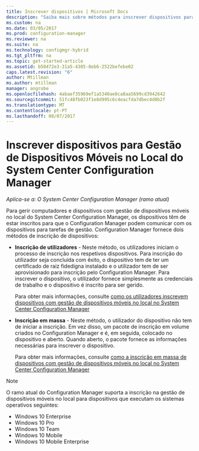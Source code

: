 ```yaml
---
title: Inscrever dispositivos | Microsoft Docs
description: "Saiba mais sobre métodos para inscrever dispositivos para gestão de dispositivos móveis no local no System Center Configuration Manager."
ms.custom: na
ms.date: 03/05/2017
ms.prod: configuration-manager
ms.reviewer: na
ms.suite: na
ms.technology: configmgr-hybrid
ms.tgt_pltfrm: na
ms.topic: get-started-article
ms.assetid: b58472e3-31a5-4305-8eb6-2522befebe02
caps.latest.revision: "6"
author: Mtillman
ms.author: mtillman
manager: angrobe
ms.openlocfilehash: 4abaef35969ef1a5340ae8ca8aa5699cd3942642
ms.sourcegitcommit: 51fc48fb023f1e8d995c6c4eacfda7dbec4d0b2f
ms.translationtype: MT
ms.contentlocale: pt-PT
ms.lasthandoff: 08/07/2017
---
```

# <a name="enroll-devices-for-on-premises-mobile-device-management-in-system-center-configuration-manager"></a>Inscrever dispositivos para Gestão de Dispositivos Móveis no Local do System Center Configuration Manager

*Aplica-se a: O System Center Configuration Manager (ramo atual)*

Para gerir computadores e dispositivos com gestão de dispositivos móveis no local do System Center Configuration Manager, os dispositivos têm de estar inscritos para que o Configuration Manager podem comunicar com os dispositivos para tarefas de gestão. Configuration Manager fornece dois métodos de inscrição de dispositivos:  

-   **Inscrição de utilizadores** - Neste método, os utilizadores iniciam o processo de inscrição nos respetivos dispositivos. Para inscrição do utilizador seja concluída com êxito, o dispositivo tem de ter um certificado de raiz fidedigna instalado e o utilizador tem de ser aprovisionado para inscrição pelo Configuration Manager.  Para inscrever o dispositivo, o utilizador fornece simplesmente as credenciais de trabalho e o dispositivo é inscrito para ser gerido.  

     Para obter mais informações, consulte [como os utilizadores inscrevem dispositivos com gestão de dispositivos móveis no local no System Center Configuration Manager](../../mdm/deploy-use/user-enroll-devices-on-premises-mdm.md)  

-   **Inscrição em massa** - Neste método, o utilizador do dispositivo não tem de iniciar a inscrição. Em vez disso, um pacote de inscrição em volume criados no Configuration Manager e é, em seguida, colocado no dispositivo e aberto. Quando aberto, o pacote fornece as informações necessárias para inscrever o dispositivo.  

     Para obter mais informações, consulte [como a inscrição em massa de dispositivos com gestão de dispositivos móveis no local no System Center Configuration Manager](../../mdm/deploy-use/bulk-enroll-devices-on-premises-mdm.md)  

 > [!NOTE]  
>  O ramo atual do Configuration Manager suporta a inscrição na gestão de dispositivos móveis no local para dispositivos que executam os sistemas operativos seguintes:  
>   
>  -   Windows 10 Enterprise  
> -   Windows 10 Pro  
> -   Windows 10 Team 
> -   Windows 10 Mobile  
> -   Windows 10 Mobile Enterprise   
